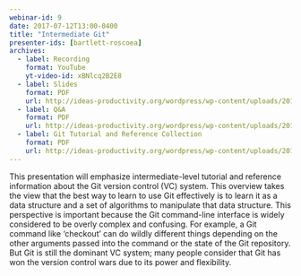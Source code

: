 ```yaml
---
webinar-id: 9
date: 2017-07-12T13:00-0400
title: "Intermediate Git"
presenter-ids: [bartlett-roscoea]
archives:
  - label: Recording
    format: YouTube
    yt-video-id: xBNlcq2B2E8
  - label: Slides
    format: PDF
    url: http://ideas-productivity.org/wordpress/wp-content/uploads/2017/07/webinar009-IntermediateGitSlides-4.pdf
  - label: Q&A
    format: PDF
    url: http://ideas-productivity.org/wordpress/wp-content/uploads/2017/07/webinar009-IntermediateGitQA-4.pdf
  - label: Git Tutorial and Reference Collection
    format: PDF
    url: http://ideas-productivity.org/wordpress/wp-content/uploads/2017/07/webinar009-GitTutorialandReferenceCollection-4.pdf
---
```

This presentation will emphasize intermediate-level tutorial and
reference information about the Git version control (VC) system. This
overview takes the view that the best way to learn to use Git
effectively is to learn it as a data structure and a set of algorithms
to manipulate that data structure. This perspective is important
because the Git command-line interface is widely considered to be
overly complex and confusing. For example, a Git command like
‘checkout’ can do wildly different things depending on the other
arguments passed into the command or the state of the Git repository.
But Git is still the dominant VC system; many people consider that Git
has won the version control wars due to its power and flexibility.
